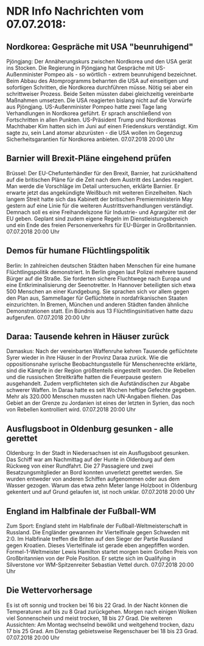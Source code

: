 # NDR Info Nachrichten vom 07.07.2018:


## Nordkorea: Gespräche mit USA "beunruhigend"
Pjöngjang:	Der Annäherungskurs zwischen Nordkorea und den USA gerät ins Stocken. Die Regierung in Pjöngjang hat Gespräche mit US-Außenminister Pompeo als - so wörtlich - extrem beunruhigend bezeichnet. Beim Abbau des Atomprogramms beharrten die USA auf einseitigen und sofortigen Schritten, die Nordkorea durchführen müsse. Nötig sei aber ein schrittweiser Prozess. Beide Seiten müssten dabei gleichzeitig vereinbarte Maßnahmen umsetzen. Die USA reagierten bislang nicht auf die Vorwürfe aus Pjöngjang. US-Außenminister Pompeo hatte zwei Tage lang Verhandlungen in Nordkorea geführt. Er sprach anschließend von Fortschritten in allen Punkten. US-Präsident Trump und Nordkoreas Machthaber Kim hatten sich im Juni auf einen Friedenskurs verständigt. Kim sagte zu, sein Land atomar abzurüsten - die USA wollen im Gegenzug Sicherheitsgarantien für Nordkorea anbieten. 07.07.2018 20:00 Uhr 

## Barnier will Brexit-Pläne eingehend prüfen
Brüssel:   Der EU-Chefunterhändler für den Brexit, Barnier, hat zurückhaltend auf die britischen Pläne für die Zeit nach dem Austritt des Landes reagiert. Man werde die Vorschläge im Detail untersuchen, erklärte Barnier. Er erwarte jetzt das angekündigte Weißbuch mit weiteren Einzelheiten. Nach langem Streit hatte sich das Kabinett der britischen Premierministerin May gestern auf eine Linie für die weiteren Austrittsverhandlungen verständigt. Demnach soll es eine Freihandelszone für Industrie- und Agrargüter mit der EU geben. Geplant sind zudem eigene Regeln im Dienstleistungsbereich und ein Ende des freien Personenverkehrs für EU-Bürger in Großbritannien. 07.07.2018 20:00 Uhr 

## Demos für humane Flüchtlingspolitik
Berlin: In zahlreichen deutschen Städten haben Menschen für eine humane Flüchtlingspolitik demonstriert. In Berlin gingen laut Polizei mehrere tausend Bürger auf die Straße. Sie forderten sichere Fluchtwege nach Europa und eine Entkriminalisierung der Seenotretter. In Hannover beteiligten sich etwa 500 Menschen an einer Kundgebung. Sie sprachen sich vor allem gegen den Plan aus, Sammellager für Geflüchtete in nordafrikanischen Staaten einzurichten. In Bremen, München und anderen Städten fanden ähnliche Demonstrationen statt. Ein Bündnis aus 13 Flüchtlingsinitiativen hatte dazu aufgerufen. 07.07.2018 20:00 Uhr 

## Daraa: Tausende kehren in Häuser zurück
Damaskus: Nach der vereinbarten Waffenruhe kehren Tausende geflüchtete Syrer wieder in ihre Häuser in der Provinz Daraa zurück. Wie die oppositionsnahe syrische Beobachtungsstelle für Menschenrechte erklärte, sind die Kämpfe in der Region größtenteils eingestellt worden. Die Rebellen und die russischen Streitkräfte hatten die Feuerpause gestern ausgehandelt. Zudem verpflichteten sich die Aufständischen zur Abgabe schwerer Waffen. In Daraa hatte es seit Wochen heftige Gefechte gegeben. Mehr als 320.000 Menschen mussten nach UN-Angaben fliehen. Das Gebiet an der Grenze zu Jordanien ist eines der letzten in Syrien, das noch von Rebellen kontrolliert wird. 07.07.2018 20:00 Uhr 

## Ausflugsboot in Oldenburg gesunken - alle gerettet
Oldenburg: In der Stadt in Niedersachsen ist ein Ausflugsboot gesunken. Das Schiff war am Nachmittag auf der Hunte in Oldenburg auf dem Rückweg von einer Rundfahrt. Die 27 Passagiere und zwei Besatzungsmitglieder an Bord konnten unverletzt gerettet werden. Sie wurden entweder von anderen Schiffen aufgenommen oder aus dem Wasser gezogen. Warum das etwa zehn Meter lange Holzboot in Oldenburg gekentert und auf Grund gelaufen ist, ist noch unklar. 07.07.2018 20:00 Uhr 

## England im Halbfinale der Fußball-WM
Zum Sport:	England steht im Halbfinale der Fußball-Weltmeisterschaft in Russland. Die Engländer gewannen ihr Viertelfinale gegen Schweden mit 2:0. Im Halbfinale treffen die Briten auf den Sieger der Partie Russland gegen Kroatien. Dieses Viertelfinale ist gerade eben angepfiffen worden. Formel-1-Weltmeister Lewis Hamilton startet morgen beim Großen Preis von Großbritannien von der Pole Position. Er setzte sich im Qualifying in Silverstone vor WM-Spitzenreiter Sebastian Vettel durch. 07.07.2018 20:00 Uhr 

## Die Wettervorhersage
Es ist oft sonnig und trocken bei 16 bis 22 Grad. In der Nacht können die Temperaturen auf bis zu 8 Grad zurückgehen. Morgen nach einigen Wolken viel Sonnenschein und meist trocken, 18 bis 27 Grad. Die weiteren Aussichten: Am Montag wechselnd bewölkt und weitgehend trocken, dazu 17 bis 25 Grad. Am Dienstag gebietsweise Regenschauer bei 18 bis 23 Grad. 07.07.2018 20:00 Uhr 
